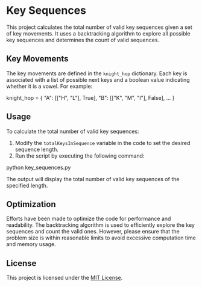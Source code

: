 # Key Sequences

This project calculates the total number of valid key sequences given a set of key movements. It uses a backtracking algorithm to explore all possible key sequences and determines the count of valid sequences.

## Key Movements

The key movements are defined in the `knight_hop` dictionary. Each key is associated with a list of possible next keys and a boolean value indicating whether it is a vowel. For example:

knight_hop = {
"A": [["H", "L"], True],
"B": [["K", "M", "I"], False],
...
}


## Usage

To calculate the total number of valid key sequences:

1. Modify the `totalKeysInSequence` variable in the code to set the desired sequence length.
2. Run the script by executing the following command:

python key_sequences.py


The output will display the total number of valid key sequences of the specified length.

## Optimization

Efforts have been made to optimize the code for performance and readability. The backtracking algorithm is used to efficiently explore the key sequences and count the valid ones. However, please ensure that the problem size is within reasonable limits to avoid excessive computation time and memory usage.

## License

This project is licensed under the [MIT License](LICENSE).


